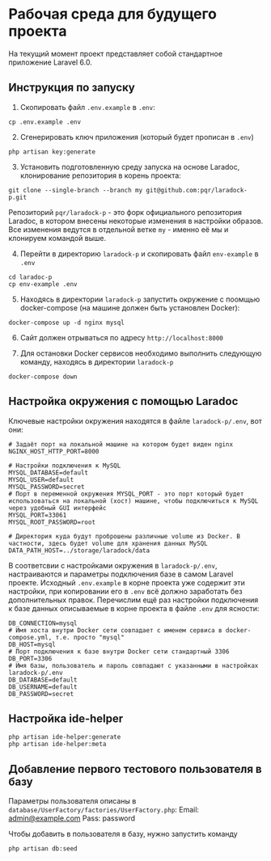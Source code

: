 # Рабочая среда для будущего проекта

На текущий момент проект представляет собой стандартное приложение Laravel 6.0.

## Инструкция по запуску

1. Скопировать файл `.env.example` в `.env`:
```
cp .env.example .env
```

2. Сгенерировать ключ приложения (который будет прописан в `.env`)
```
php artisan key:generate 
```

3. Установить подготовленную среду запуска на основе Laradoc, клонирование репозитория в корень проекта:
```
git clone --single-branch --branch my git@github.com:pqr/laradock-p.git
```
Репозиторий `pqr/laradock-p` - это форк официального репозитория Laradoc, в котором внесены некоторые изменения в настройки образов.
Все изменения ведутся в отдельной ветке `my` - именно её мы и клонируем командой выше.

4. Перейти в директорию `laradock-p` и скопировать файл `env-example` в `.env`
```
cd laradoc-p
cp env-example .env
```

5. Находясь в директории `laradock-p` запустить окружение с поомщью docker-compose (на машине должен быть установлен Docker):
```
docker-compose up -d nginx mysql
```

6. Сайт должен отрываться по адресу `http://localhost:8000`

7. Для остановки Docker сервисов необходимо выполнить следующую команду, находясь в директории `laradock-p`
```
docker-compose down
```

## Настройка окружения с помощью Laradoc

Ключевые настройки окружения находятся в файле `laradock-p/.env`, вот они:
```
# Задаёт порт на локальной машине на котором будет виден nginx   
NGINX_HOST_HTTP_PORT=8000

# Настройки подключения к MySQL
MYSQL_DATABASE=default
MYSQL_USER=default
MYSQL_PASSWORD=secret
# Порт в переменной окружения MYSQL_PORT - это порт который будет использоваться на локальной (хост) машине, чтобы подключиться к MySQL через удобный GUI интерфейс 
MYSQL_PORT=33061
MYSQL_ROOT_PASSWORD=root

# Директория куда будут проброшены различные volume из Docker. В частности, здесь будет volume для хранения данных MySQL
DATA_PATH_HOST=../storage/laradock/data
```

В соответсвии с настройками окружения в `laradock-p/.env`, настраиваются и параметры подключения базе в самом Laravel проекте.
Исходный `.env.example` в корне проекта уже содержит эти настройки, при копировании его в `.env` всё должно заработать без дополнительных правок.
Перечислим ещё раз настройки подключения к базе данных описываемые в корне проекта в файле `.env` для ясности:
```
DB_CONNECTION=mysql
# Имя хоста внутри Docker сети совпадает с именем сервиса в docker-compose.yml, т.е. просто "mysql"
DB_HOST=mysql
# Порт подключения к базе внутри Docker сети стандартный 3306
DB_PORT=3306
# Имя базы, пользователь и пароль совпадают с указанными в настройках laradock-p/.env
DB_DATABASE=default
DB_USERNAME=default
DB_PASSWORD=secret
``` 

## Настройка ide-helper

```
php artisan ide-helper:generate
php artisan ide-helper:meta
```

## Добавление первого тестового пользователя в базу

Параметры пользователя описаны в `database/UserFactory/factories/UserFactory.php`:
Email: admin@example.com
Pass: password

Чтобы добавить в пользователя в базу, нужно запустить команду
```
php artisan db:seed
```
